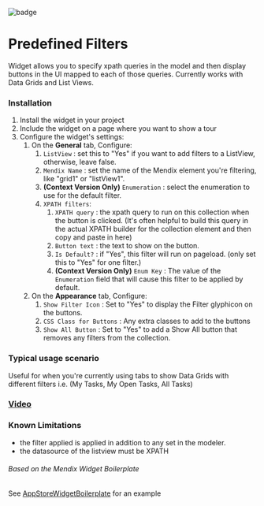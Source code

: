 ![badge](https://img.shields.io/badge/mendix-6.10.3-green.svg)

# Predefined Filters

Widget allows you to specify xpath queries in the model and then display buttons in the UI mapped to each of those queries. Currently works with Data Grids and List Views.

### Installation

1. Install the widget in your project
2. Include the widget on a page where you want to show a tour
3. Configure the widget's settings:
    1. On the **General** tab, Configure:
        1. `ListView` : set this to "Yes" if you want to add filters to a ListView, otherwise, leave false.
        2. `Mendix Name` : set the name of the Mendix element you're filtering, like "grid1" or "listView1".
        3. **(Context Version Only)** `Enumeration` : select the enumeration to use for the default filter.
        3. `XPATH filters`:
            1. `XPATH query` : the xpath query to run on this collection when the button is clicked. (It's often helpful to build this query in the actual XPATH builder for the collection element and then copy and paste in here)
            2. `Button text` : the text to show on the button.
            3. `Is Default?` : if "Yes", this filter will run on pageload. (only set this to "Yes" for one filter.)
            4. **(Context Version Only)** `Enum Key` : The value of the `Enumeration` field that will cause this filter to be applied by default.
    2. On the **Appearance** tab, Configure:
        1. `Show Filter Icon` : Set to "Yes" to display the Filter glyphicon on the buttons.
        2. `CSS Class for Buttons` : Any extra classes to add to the buttons
        3. `Show All Button` : Set to "Yes" to add a Show All button that removes any filters from the collection.

### Typical usage scenario

Useful for when you're currently using tabs to show Data Grids with different filters i.e. (My Tasks, My Open Tasks, All Tasks)

### [Video](https://www.useloom.com/share/f34185d4460a4e21b2f852539752e602)

### Known Limitations

- the filter applied is applied in addition to any set in the modeler.
- the datasource of the listview must be XPATH

###### Based on the Mendix Widget Boilerplate

See [AppStoreWidgetBoilerplate](https://github.com/mendix/AppStoreWidgetBoilerplate/) for an example
